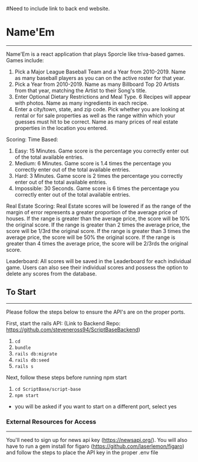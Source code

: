 



#Need to include link to back end website.

# Name'Em
---
Name'Em is a react application that plays Sporcle like triva-based games.
Games include:
1. Pick a Major League Baseball Team and a Year from 2010-2019. Name as many baseball players as you can on the active roster for that year.
2. Pick a Year from 2010-2019. Name as many Billboard Top 20 Artists from that year, matching the Artist to their Song's title.
3. Enter Optional Dietary Restrictions and Meal Type. 6 Recipes will appear with photos. Name as many ingredients in each recipe.
4. Enter a city/town, state, and zip code. Pick whether you are looking at rental or for sale properties as well as the range within which your guesses must hit to be correct. Name as many prices of real estate properties in the location you entered.

Scoring:
Time Based:
1. Easy: 15 Minutes. Game score is the percentage you correctly enter out of the total available entries.
2. Medium: 6 Minutes. Game score is 1.4 times the percentage you correctly enter out of the total available entries.
3. Hard: 3 Minutes. Game score is 2 times the percentage you correctly enter out of the total available entries.
4. Impossible: 30 Seconds. Game score is 6 times the percentage you correctly enter out of the total available entries.

Real Estate Scoring:
Real Estate scores will be lowered if as the range of the margin of error represents a greater proportion of the average price of houses.
If the range is greater than the average price, the score will be 10% the original score.
If the range is greater than 2 times the average price, the score will be 1/3rd the original score.
If the range is greater than 3 times the average price, the score will be 50% the original score.
If the range is greater than 4 times the average price, the score will be 2/3rds the original score.
 
Leaderboard:
All scores will be saved in the Leaderboard for each individual game.
Users can also see their individual scores and possess the option to delete any scores from the database.


## To Start
---
Please follow the steps below to ensure the API's are on the proper ports. 


First, start the rails API:
(Link to Backend Repo: https://github.com/steveneross94/ScriptBaseBackend)
1. `cd `
2. `bundle`
3. `rails db:migrate`
4. `rails db:seed`
5. `rails s`

Next, follow these steps before running npm start
1. `cd ScriptBase/script-base` 
2. `npm start`
  - you will be asked if you want to start on a different port, select yes

### External Resources for Access
---
You'll need to sign up for news api key (https://newsapi.org/). You will also have to run a gem install for figaro (https://github.com/laserlemon/figaro) and follow the steps to place the API key in the proper .env file